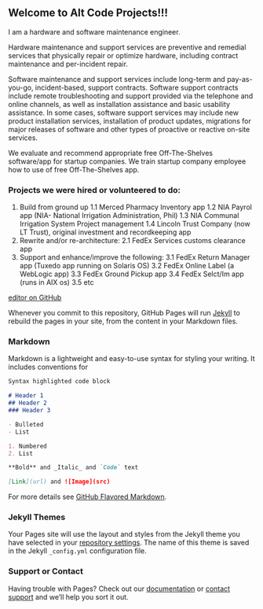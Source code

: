 ## Welcome to Alt Code Projects!!!
I am a hardware and software maintenance engineer.

Hardware maintenance and support services are preventive and remedial services that physically repair or optimize hardware, including contract maintenance and per-incident repair.

Software maintenance and support services include long-term and pay-as-you-go, incident-based, support contracts. Software support contracts include remote troubleshooting and support provided via the telephone and online channels, as well as installation assistance and basic usability assistance. In some cases, software support services may include new product installation services, installation of product updates, migrations for major releases of software and other types of proactive or reactive on-site services. 

We evaluate and recommend appropriate free Off-The-Shelves software/app for startup companies. We train startup company employee how to use of free Off-The-Shelves app. 

### Projects we were hired or volunteered to do:
1. Build from ground up 
    1.1 Merced Pharmacy Inventory app
    1.2 NIA Payrol app (NIA- National Irrigation Administration, Phil)
    1.3 NIA Communal Irrigation System Project management
    1.4 Lincoln Trust Company (now LT Trust), original investment and recordkeeping app
2. Rewrite and/or re-architecture:
    2.1 FedEx Services customs clearance app
3. Support and enhance/improve the following:
    3.1 FedEx Return Manager app (Tuxedo app running on Solaris OS)
    3.2 FedEx Online Label (a WebLogic app)
    3.3 FedEx Ground Pickup app
    3.4 FedEx Selct/Im app (runs in AIX os)
    3.5 etc

[editor on GitHub](https://github.com/fredcpepito/fredcpepito.github.io/edit/master/README.md)

Whenever you commit to this repository, GitHub Pages will run [Jekyll](https://jekyllrb.com/) to rebuild the pages in your site, from the content in your Markdown files.

### Markdown

Markdown is a lightweight and easy-to-use syntax for styling your writing. It includes conventions for

```markdown
Syntax highlighted code block

# Header 1
## Header 2
### Header 3

- Bulleted
- List

1. Numbered
2. List

**Bold** and _Italic_ and `Code` text

[Link](url) and ![Image](src)
```

For more details see [GitHub Flavored Markdown](https://guides.github.com/features/mastering-markdown/).

### Jekyll Themes

Your Pages site will use the layout and styles from the Jekyll theme you have selected in your [repository settings](https://github.com/fredcpepito/fredcpepito.github.io/settings). The name of this theme is saved in the Jekyll `_config.yml` configuration file.

### Support or Contact

Having trouble with Pages? Check out our [documentation](https://help.github.com/categories/github-pages-basics/) or [contact support](https://github.com/contact) and we’ll help you sort it out.
